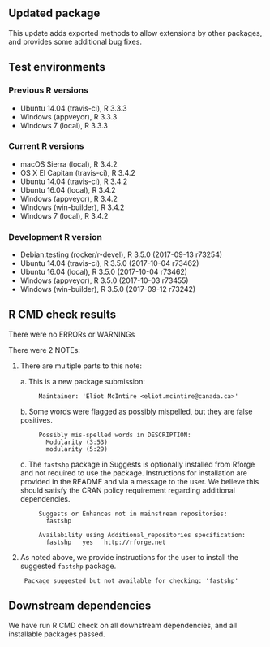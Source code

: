 ## Updated package

This update adds exported methods to allow extensions by other packages, and provides some additional bug fixes.

## Test environments

### Previous R versions
* Ubuntu 14.04        (travis-ci), R 3.3.3
* Windows              (appveyor), R 3.3.3
* Windows 7               (local), R 3.3.3

### Current R versions
* macOS Sierra         (local), R 3.4.2
* OS X El Capitan  (travis-ci), R 3.4.2
* Ubuntu 14.04     (travis-ci), R 3.4.2
* Ubuntu 16.04         (local), R 3.4.2
* Windows           (appveyor), R 3.4.2
* Windows        (win-builder), R 3.4.2
* Windows 7            (local), R 3.4.2

### Development R version
* Debian:testing (rocker/r-devel), R 3.5.0 (2017-09-13 r73254)
* Ubuntu 14.04        (travis-ci), R 3.5.0 (2017-10-04 r73462)
* Ubuntu 16.04            (local), R 3.5.0 (2017-10-04 r73462)
* Windows              (appveyor), R 3.5.0 (2017-10-03 r73455)
* Windows           (win-builder), R 3.5.0 (2017-09-12 r73242)

## R CMD check results

There were no ERRORs or WARNINGs

There were 2 NOTEs:

1. There are multiple parts to this note:

    a. This is a new package submission:
    
            Maintainer: 'Eliot McIntire <eliot.mcintire@canada.ca>'

    b. Some words were flagged as possibly mispelled, but they are false positives.
     
            Possibly mis-spelled words in DESCRIPTION: 
              Modularity (3:53)
              modularity (5:29)

    c. The `fastshp` package in Suggests is optionally installed from Rforge and not required to use the package. Instructions for installation are provided in the README and via a message to the user. We believe this should satisfy the CRAN policy requirement regarding additional dependencies.

            Suggests or Enhances not in mainstream repositories:
              fastshp
          
            Availability using Additional_repositories specification:
              fastshp   yes   http://rforge.net

2. As noted above, we provide instructions for the user to install the suggested `fastshp` package.

        Package suggested but not available for checking: 'fastshp'

## Downstream dependencies

We have run R CMD check on all downstream dependencies, and all installable packages passed.
